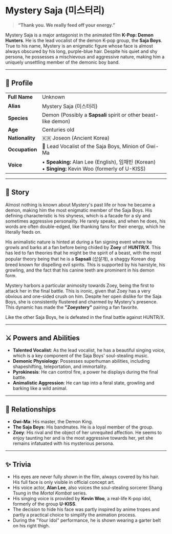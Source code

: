 # Mystery Saja (미스터리)

> **“Thank you. We really feed off your energy.”**

Mystery Saja is a major antagonist in the animated film **K-Pop: Demon Hunters**. He is the lead vocalist of the demon K-pop group, the **Saja Boys**. True to his name, Mystery is an enigmatic figure whose face is almost always obscured by his long, purple-blue hair. Despite his quiet and shy persona, he possesses a mischievous and aggressive nature, making him a uniquely unsettling member of the demonic boy band.

---

## 👤 Profile

| | |
| :--- | :--- |
| **Full Name** | Unknown |
| **Alias** | Mystery Saja (미스터리) |
| **Species** | Demon (Possibly a **Sapsali** spirit or other beast-like demon) |
| **Age** | Centuries old |
| **Nationality** | 🇰🇷 Joseon (Ancient Korea) |
| **Occupation** | 🎤 Lead Vocalist of the Saja Boys, Minion of Gwi-Ma |
| **Voice** | • **Speaking:** Alan Lee (English), 임채빈 (Korean)<br>• **Singing:** Kevin Woo (formerly of U-KISS) |

---

## 📖 Story

Almost nothing is known about Mystery's past life or how he became a demon, making him the most enigmatic member of the Saja Boys. His defining characteristic is his shyness, which is a facade for a sly and sometimes aggressive personality. He rarely speaks, and when he does, his words are often double-edged, like thanking fans for their energy, which he literally feeds on.

His animalistic nature is hinted at during a fan signing event where he growls and barks at a fan before being chided by **Zoey** of **HUNTR/X**. This has led to fan theories that he might be the spirit of a beast, with the most popular theory being that he is a **Sapsali** (삽살개), a shaggy Korean dog breed known for dispelling evil spirits. This is supported by his hairstyle, his growling, and the fact that his canine teeth are prominent in his demon form.

Mystery harbors a particular animosity towards Zoey, being the first to attack her in the final battle. This is ironic, given that Zoey has a very obvious and one-sided crush on him. Despite her open dislike for the Saja Boys, she is consistently flustered and charmed by Mystery's presence. This dynamic has made the **"Zoeystery"** pairing a fan favorite.

Like the other Saja Boys, he is defeated in the final battle against HUNTR/X.

---

## ⚔️ Powers and Abilities

*   **Talented Vocalist**: As the lead vocalist, he has a beautiful singing voice, which is a key component of the Saja Boys' soul-stealing music.
*   **Demonic Physiology**: Possesses superhuman abilities, including shapeshifting, teleportation, and immortality.
*   **Pyrokinesis**: He can control fire, a power he displays during the final battle.
*   **Animalistic Aggression**: He can tap into a feral state, growling and barking like a wild animal.

---

## 🤝 Relationships

*   **Gwi-Ma**: His master, the Demon King.
*   **The Saja Boys**: His bandmates. He is a loyal member of the group.
*   **Zoey**: His rival and the object of her unrequited affection. He seems to enjoy taunting her and is the most aggressive towards her, yet she remains infatuated with his mysterious persona.

---

## ✨ Trivia

*   His eyes are never fully shown in the film, always covered by his hair. His full face is only visible in official concept art.
*   His voice actor, **Alan Lee**, also voices the soul-stealing sorcerer Shang Tsung in the *Mortal Kombat* series.
*   His singing voice is provided by **Kevin Woo**, a real-life K-pop idol, formerly of the group **U-KISS**.
*   The decision to hide his face was partly inspired by anime tropes and partly a practical choice to simplify the animation process.
*   During the "Your Idol" performance, he is shown wearing a garter belt on his right thigh.
